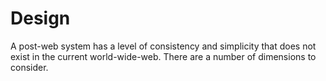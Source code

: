 # Design

A post-web system has a level of consistency and simplicity that does not exist in the
current world-wide-web. There are a number of dimensions to consider.
